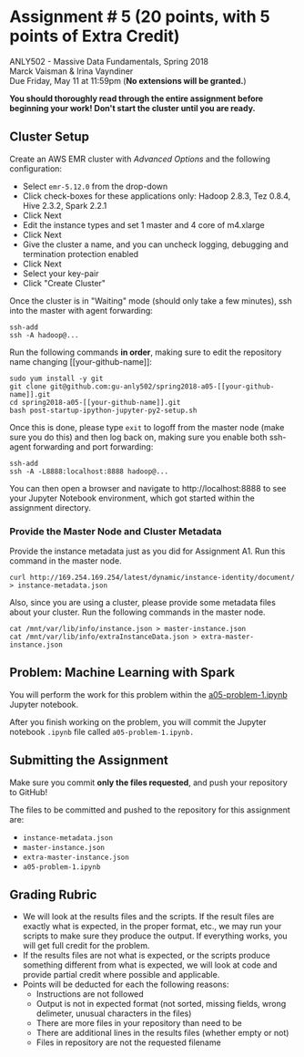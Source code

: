 # Assignment # 5 (20 points, with 5 points of Extra Credit)
ANLY502 - Massive Data Fundamentals, Spring 2018
<br>Marck Vaisman & Irina Vayndiner
<br>Due Friday, May 11 at 11:59pm (**No extensions will be granted.**)

**You should thoroughly read through the entire assignment before beginning your work! Don't start the cluster until you are ready.**

## Cluster Setup

Create an AWS EMR cluster with *Advanced Options* and the following configuration:

* Select `emr-5.12.0` from the drop-down
* Click check-boxes for these applications only: Hadoop 2.8.3, Tez 0.8.4, Hive 2.3.2, Spark 2.2.1	
* Click Next
* Edit the instance types and set 1 master and 4 core of m4.xlarge 
* Click Next
* Give the cluster a name, and you can uncheck logging, debugging and termination protection enabled
* Click Next
* Select your key-pair
* Click "Create Cluster"

Once the cluster is in "Waiting" mode (should only take a few minutes), ssh into the master with agent forwarding:

```
ssh-add
ssh -A hadoop@...
```

Run the following commands **in order**, making sure to edit the repository name changing [[your-github-name]]:

```
sudo yum install -y git
git clone git@github.com:gu-anly502/spring2018-a05-[[your-github-name]].git
cd spring2018-a05-[[your-github-name]].git
bash post-startup-ipython-jupyter-py2-setup.sh 
```

Once this is done, please type `exit` to logoff from the master node (make sure you do this) and then log back on, making sure you enable both ssh-agent forwarding and port forwarding:

```
ssh-add
ssh -A -L8888:localhost:8888 hadoop@...
``` 

You can then open a browser and navigate to http://localhost:8888 to see your Jupyter Notebook environment, which got started within the assignment directory. 

### Provide the Master Node and Cluster Metadata

Provide the instance metadata just as you did for Assignment A1. Run this command in the master node.

```
curl http://169.254.169.254/latest/dynamic/instance-identity/document/ > instance-metadata.json
```

Also, since you are using a cluster, please provide some metadata files about your cluster. Run the following commands in the master node.

```
cat /mnt/var/lib/info/instance.json > master-instance.json
cat /mnt/var/lib/info/extraInstanceData.json > extra-master-instance.json
```

## Problem: Machine Learning with Spark

You will perform the work for this problem within the [a05-problem-1.ipynb](a05-problem-1.ipynb) Jupyter notebook.

After you finish working on the problem, you will commit the Jupyter notebook `.ipynb` file called `a05-problem-1.ipynb.`

## Submitting the Assignment

Make sure you commit **only the files requested**, and push your repository to GitHub!

The files to be committed and pushed to the repository for this assignment are:

* `instance-metadata.json`
* `master-instance.json`
* `extra-master-instance.json`
* `a05-problem-1.ipynb`


## Grading Rubric 

* We will look at the results files and the scripts. If the result files are exactly what is expected, in the proper format, etc., we may run your scripts to make sure they produce the output. If everything works, you will get full credit for the problem.
* If the results files are not what is expected, or the scripts produce something different from what is expected, we will look at code and provide partial credit where possible and applicable.
* Points will be deducted for each the following reasons:
	* Instructions are not followed
	* Output is not in expected format (not sorted, missing fields, wrong delimeter, unusual characters in the files)
	* There are more files in your repository than need to be 
	* There are additional lines in the results files (whether empty or not)
	* Files in repository are not the requested filename


	
